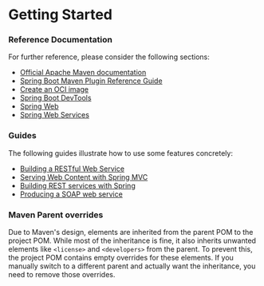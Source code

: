 # Getting Started

### Reference Documentation
For further reference, please consider the following sections:

* [Official Apache Maven documentation](https://maven.apache.org/guides/index.html)
* [Spring Boot Maven Plugin Reference Guide](https://docs.spring.io/spring-boot/3.3.10-SNAPSHOT/maven-plugin)
* [Create an OCI image](https://docs.spring.io/spring-boot/3.3.10-SNAPSHOT/maven-plugin/build-image.html)
* [Spring Boot DevTools](https://docs.spring.io/spring-boot/3.3.10-SNAPSHOT/reference/using/devtools.html)
* [Spring Web](https://docs.spring.io/spring-boot/3.3.10-SNAPSHOT/reference/web/servlet.html)
* [Spring Web Services](https://docs.spring.io/spring-boot/3.3.10-SNAPSHOT/reference/io/webservices.html)

### Guides
The following guides illustrate how to use some features concretely:

* [Building a RESTful Web Service](https://spring.io/guides/gs/rest-service/)
* [Serving Web Content with Spring MVC](https://spring.io/guides/gs/serving-web-content/)
* [Building REST services with Spring](https://spring.io/guides/tutorials/rest/)
* [Producing a SOAP web service](https://spring.io/guides/gs/producing-web-service/)

### Maven Parent overrides

Due to Maven's design, elements are inherited from the parent POM to the project POM.
While most of the inheritance is fine, it also inherits unwanted elements like `<license>` and `<developers>` from the parent.
To prevent this, the project POM contains empty overrides for these elements.
If you manually switch to a different parent and actually want the inheritance, you need to remove those overrides.

